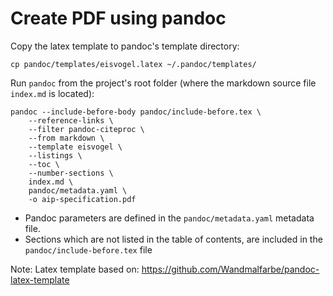 # Create PDF using pandoc

Copy the latex template to pandoc's template directory:

    cp pandoc/templates/eisvogel.latex ~/.pandoc/templates/

Run `pandoc` from the project's root folder (where the markdown source file `index.md` is located):

    pandoc --include-before-body pandoc/include-before.tex \
        --reference-links \
        --filter pandoc-citeproc \
        --from markdown \
        --template eisvogel \
        --listings \
        --toc \
        --number-sections \
        index.md \
        pandoc/metadata.yaml \
        -o aip-specification.pdf

* Pandoc parameters are defined in the `pandoc/metadata.yaml` metadata file.
* Sections which are not listed in the table of contents, are included in the `pandoc/include-before.tex` file

Note: Latex template based on: https://github.com/Wandmalfarbe/pandoc-latex-template

